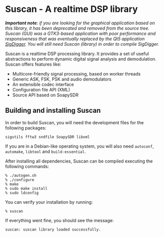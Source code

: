 # Suscan - A realtime DSP library
_**Important note**: if you are looking for the graphical application based on this library, it has been deprecated and removed from the source tree. Suscan (GUI) was a GTK3-based application with poor performance and responsiveness that was eventually replaced by the Qt5 application [SigDigger](https://github.com/BatchDrake/SigDigger). You will still need Suscan (library) in order to compile SigDigger._

Suscan is a realtime DSP processing library. It provides a set of useful abstractions to perform dynamic digital signal analysis and demodulation. Suscan offers features like:

- Multicore-friendly signal processing, based on worker threads
- Generic ASK, FSK, PSK and audio demodulators
- An extensible codec interface
- Configuration file API (XML)
- Source API based on SoapySDR

## Building and installing Suscan
In order to build Suscan, you will need the development files for the following packages:

```
sigutils fftw3 sndfile SoapySDR libxml
```

If you are in a Debian-like operating system, you will also need `autoconf`, `automake`, `libtool` and `build-essential`. 

After installing all dependencies, Suscan can be compiled executing the following commands:

```
% ./autogen.sh
% ,/configure
% make
% sudo make install
% sudo ldconfig
```

You can verify your installation by running:
```
% suscan
```

If everything went fine, you should see the message:

```
suscan: suscan library loaded successfully.
```
